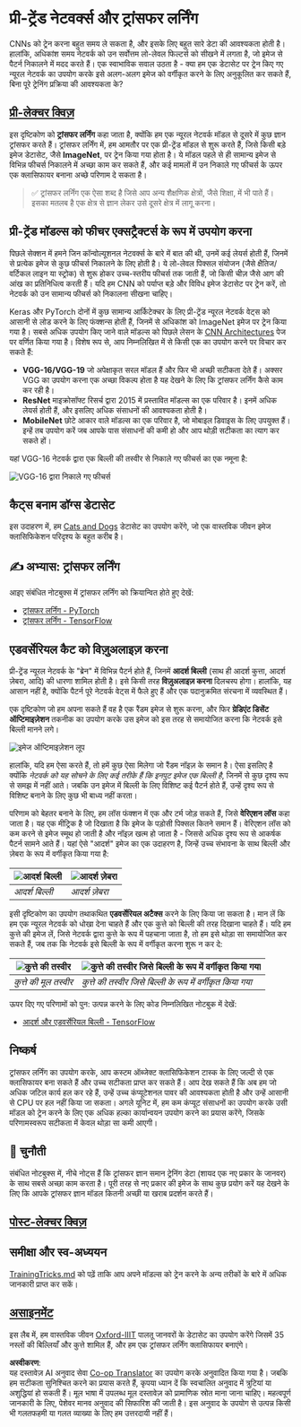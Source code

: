 <!--
CO_OP_TRANSLATOR_METADATA:
{
  "original_hash": "717775c4050ccbffbe0c961ad8bf7bf7",
  "translation_date": "2025-08-24T09:56:09+00:00",
  "source_file": "lessons/4-ComputerVision/08-TransferLearning/README.md",
  "language_code": "hi"
}
-->
# प्री-ट्रेंड नेटवर्क्स और ट्रांसफर लर्निंग

CNNs को ट्रेन करना बहुत समय ले सकता है, और इसके लिए बहुत सारे डेटा की आवश्यकता होती है। हालांकि, अधिकांश समय नेटवर्क को उन सर्वोत्तम लो-लेवल फिल्टर्स को सीखने में लगता है, जो इमेज से पैटर्न निकालने में मदद करते हैं। एक स्वाभाविक सवाल उठता है - क्या हम एक डेटासेट पर ट्रेन किए गए न्यूरल नेटवर्क का उपयोग करके इसे अलग-अलग इमेज को वर्गीकृत करने के लिए अनुकूलित कर सकते हैं, बिना पूरे ट्रेनिंग प्रक्रिया की आवश्यकता के?

## [प्री-लेक्चर क्विज़](https://red-field-0a6ddfd03.1.azurestaticapps.net/quiz/108)

इस दृष्टिकोण को **ट्रांसफर लर्निंग** कहा जाता है, क्योंकि हम एक न्यूरल नेटवर्क मॉडल से दूसरे में कुछ ज्ञान ट्रांसफर करते हैं। ट्रांसफर लर्निंग में, हम आमतौर पर एक प्री-ट्रेंड मॉडल से शुरू करते हैं, जिसे किसी बड़े इमेज डेटासेट, जैसे **ImageNet**, पर ट्रेन किया गया होता है। ये मॉडल पहले से ही सामान्य इमेज से विभिन्न फीचर्स निकालने में अच्छा काम कर सकते हैं, और कई मामलों में उन निकाले गए फीचर्स के ऊपर एक क्लासिफायर बनाना अच्छे परिणाम दे सकता है।

> ✅ ट्रांसफर लर्निंग एक ऐसा शब्द है जिसे आप अन्य शैक्षणिक क्षेत्रों, जैसे शिक्षा, में भी पाते हैं। इसका मतलब है एक क्षेत्र से ज्ञान लेकर उसे दूसरे क्षेत्र में लागू करना।

## प्री-ट्रेंड मॉडल्स को फीचर एक्सट्रैक्टर्स के रूप में उपयोग करना

पिछले सेक्शन में हमने जिन कॉन्वोल्यूशनल नेटवर्क्स के बारे में बात की थी, उनमें कई लेयर्स होती हैं, जिनमें से प्रत्येक इमेज से कुछ फीचर्स निकालने के लिए होती है। ये लो-लेवल पिक्सल संयोजन (जैसे क्षैतिज/वर्टिकल लाइन या स्ट्रोक) से शुरू होकर उच्च-स्तरीय फीचर्स तक जाती हैं, जो किसी चीज़ जैसे आग की आंख का प्रतिनिधित्व करती हैं। यदि हम CNN को पर्याप्त बड़े और विविध इमेज डेटासेट पर ट्रेन करें, तो नेटवर्क को उन सामान्य फीचर्स को निकालना सीखना चाहिए।

Keras और PyTorch दोनों में कुछ सामान्य आर्किटेक्चर के लिए प्री-ट्रेंड न्यूरल नेटवर्क वेट्स को आसानी से लोड करने के लिए फंक्शन्स होती हैं, जिनमें से अधिकांश को ImageNet इमेज पर ट्रेन किया गया है। सबसे अधिक उपयोग किए जाने वाले मॉडल्स को पिछले लेसन के [CNN Architectures](../07-ConvNets/CNN_Architectures.md) पेज पर वर्णित किया गया है। विशेष रूप से, आप निम्नलिखित में से किसी एक का उपयोग करने पर विचार कर सकते हैं:

* **VGG-16/VGG-19** जो अपेक्षाकृत सरल मॉडल हैं और फिर भी अच्छी सटीकता देते हैं। अक्सर VGG का उपयोग करना एक अच्छा विकल्प होता है यह देखने के लिए कि ट्रांसफर लर्निंग कैसे काम कर रही है।
* **ResNet** माइक्रोसॉफ्ट रिसर्च द्वारा 2015 में प्रस्तावित मॉडल्स का एक परिवार है। इनमें अधिक लेयर्स होती हैं, और इसलिए अधिक संसाधनों की आवश्यकता होती है।
* **MobileNet** छोटे आकार वाले मॉडल्स का एक परिवार है, जो मोबाइल डिवाइस के लिए उपयुक्त हैं। इन्हें तब उपयोग करें जब आपके पास संसाधनों की कमी हो और आप थोड़ी सटीकता का त्याग कर सकते हों।

यहां VGG-16 नेटवर्क द्वारा एक बिल्ली की तस्वीर से निकाले गए फीचर्स का एक नमूना है:

![VGG-16 द्वारा निकाले गए फीचर्स](../../../../../lessons/4-ComputerVision/08-TransferLearning/images/features.png)

## कैट्स बनाम डॉग्स डेटासेट

इस उदाहरण में, हम [Cats and Dogs](https://www.microsoft.com/download/details.aspx?id=54765&WT.mc_id=academic-77998-cacaste) डेटासेट का उपयोग करेंगे, जो एक वास्तविक जीवन इमेज क्लासिफिकेशन परिदृश्य के बहुत करीब है।

## ✍️ अभ्यास: ट्रांसफर लर्निंग

आइए संबंधित नोटबुक्स में ट्रांसफर लर्निंग को क्रियान्वित होते हुए देखें:

* [ट्रांसफर लर्निंग - PyTorch](../../../../../lessons/4-ComputerVision/08-TransferLearning/TransferLearningPyTorch.ipynb)
* [ट्रांसफर लर्निंग - TensorFlow](../../../../../lessons/4-ComputerVision/08-TransferLearning/TransferLearningTF.ipynb)

## एडवर्सेरियल कैट को विज़ुअलाइज़ करना

प्री-ट्रेंड न्यूरल नेटवर्क के "ब्रेन" में विभिन्न पैटर्न होते हैं, जिनमें **आदर्श बिल्ली** (साथ ही आदर्श कुत्ता, आदर्श ज़ेबरा, आदि) की धारणा शामिल होती है। इसे किसी तरह **विज़ुअलाइज़ करना** दिलचस्प होगा। हालांकि, यह आसान नहीं है, क्योंकि पैटर्न पूरे नेटवर्क वेट्स में फैले हुए हैं और एक पदानुक्रमित संरचना में व्यवस्थित हैं।

एक दृष्टिकोण जो हम अपना सकते हैं वह है एक रैंडम इमेज से शुरू करना, और फिर **ग्रेडिएंट डिसेंट ऑप्टिमाइज़ेशन** तकनीक का उपयोग करके उस इमेज को इस तरह से समायोजित करना कि नेटवर्क इसे बिल्ली मानने लगे।

![इमेज ऑप्टिमाइज़ेशन लूप](../../../../../lessons/4-ComputerVision/08-TransferLearning/images/ideal-cat-loop.png)

हालांकि, यदि हम ऐसा करते हैं, तो हमें कुछ ऐसा मिलेगा जो रैंडम नॉइज़ के समान है। ऐसा इसलिए है क्योंकि *नेटवर्क को यह सोचने के लिए कई तरीके हैं कि इनपुट इमेज एक बिल्ली है*, जिनमें से कुछ दृश्य रूप से समझ में नहीं आते। जबकि उन इमेज में बिल्ली के लिए विशिष्ट कई पैटर्न होते हैं, उन्हें दृश्य रूप से विशिष्ट बनाने के लिए कुछ भी बाध्य नहीं करता।

परिणाम को बेहतर बनाने के लिए, हम लॉस फंक्शन में एक और टर्म जोड़ सकते हैं, जिसे **वेरिएशन लॉस** कहा जाता है। यह एक मीट्रिक है जो दिखाता है कि इमेज के पड़ोसी पिक्सल कितने समान हैं। वेरिएशन लॉस को कम करने से इमेज स्मूथ हो जाती है और नॉइज़ खत्म हो जाता है - जिससे अधिक दृश्य रूप से आकर्षक पैटर्न सामने आते हैं। यहां ऐसे "आदर्श" इमेज का एक उदाहरण है, जिन्हें उच्च संभावना के साथ बिल्ली और ज़ेबरा के रूप में वर्गीकृत किया गया है:

![आदर्श बिल्ली](../../../../../lessons/4-ComputerVision/08-TransferLearning/images/ideal-cat.png) | ![आदर्श ज़ेबरा](../../../../../lessons/4-ComputerVision/08-TransferLearning/images/ideal-zebra.png)
-----|-----
 *आदर्श बिल्ली* | *आदर्श ज़ेबरा*

इसी दृष्टिकोण का उपयोग तथाकथित **एडवर्सेरियल अटैक्स** करने के लिए किया जा सकता है। मान लें कि हम एक न्यूरल नेटवर्क को धोखा देना चाहते हैं और एक कुत्ते को बिल्ली की तरह दिखाना चाहते हैं। यदि हम कुत्ते की इमेज लें, जिसे नेटवर्क द्वारा कुत्ते के रूप में पहचाना जाता है, तो हम इसे थोड़ा सा समायोजित कर सकते हैं, जब तक कि नेटवर्क इसे बिल्ली के रूप में वर्गीकृत करना शुरू न कर दे:

![कुत्ते की तस्वीर](../../../../../lessons/4-ComputerVision/08-TransferLearning/images/original-dog.png) | ![कुत्ते की तस्वीर जिसे बिल्ली के रूप में वर्गीकृत किया गया](../../../../../lessons/4-ComputerVision/08-TransferLearning/images/adversarial-dog.png)
-----|-----
*कुत्ते की मूल तस्वीर* | *कुत्ते की तस्वीर जिसे बिल्ली के रूप में वर्गीकृत किया गया*

ऊपर दिए गए परिणामों को पुन: उत्पन्न करने के लिए कोड निम्नलिखित नोटबुक में देखें:

* [आदर्श और एडवर्सेरियल बिल्ली - TensorFlow](../../../../../lessons/4-ComputerVision/08-TransferLearning/AdversarialCat_TF.ipynb)

## निष्कर्ष

ट्रांसफर लर्निंग का उपयोग करके, आप कस्टम ऑब्जेक्ट क्लासिफिकेशन टास्क के लिए जल्दी से एक क्लासिफायर बना सकते हैं और उच्च सटीकता प्राप्त कर सकते हैं। आप देख सकते हैं कि अब हम जो अधिक जटिल कार्य हल कर रहे हैं, उन्हें उच्च कंप्यूटेशनल पावर की आवश्यकता होती है और उन्हें आसानी से CPU पर हल नहीं किया जा सकता। अगले यूनिट में, हम कम कंप्यूट संसाधनों का उपयोग करके उसी मॉडल को ट्रेन करने के लिए एक अधिक हल्का कार्यान्वयन उपयोग करने का प्रयास करेंगे, जिसके परिणामस्वरूप सटीकता में केवल थोड़ा सा कमी आएगी।

## 🚀 चुनौती

संबंधित नोटबुक्स में, नीचे नोट्स हैं कि ट्रांसफर ज्ञान समान ट्रेनिंग डेटा (शायद एक नए प्रकार के जानवर) के साथ सबसे अच्छा काम करता है। पूरी तरह से नए प्रकार की इमेज के साथ कुछ प्रयोग करें यह देखने के लिए कि आपके ट्रांसफर ज्ञान मॉडल कितनी अच्छी या खराब प्रदर्शन करते हैं।

## [पोस्ट-लेक्चर क्विज़](https://red-field-0a6ddfd03.1.azurestaticapps.net/quiz/208)

## समीक्षा और स्व-अध्ययन

[TrainingTricks.md](TrainingTricks.md) को पढ़ें ताकि आप अपने मॉडल्स को ट्रेन करने के अन्य तरीकों के बारे में अधिक जानकारी प्राप्त कर सकें।

## [असाइनमेंट](lab/README.md)

इस लैब में, हम वास्तविक जीवन [Oxford-IIIT](https://www.robots.ox.ac.uk/~vgg/data/pets/) पालतू जानवरों के डेटासेट का उपयोग करेंगे जिसमें 35 नस्लों की बिल्लियाँ और कुत्ते शामिल हैं, और हम एक ट्रांसफर लर्निंग क्लासिफायर बनाएंगे।

**अस्वीकरण**:  
यह दस्तावेज़ AI अनुवाद सेवा [Co-op Translator](https://github.com/Azure/co-op-translator) का उपयोग करके अनुवादित किया गया है। जबकि हम सटीकता सुनिश्चित करने का प्रयास करते हैं, कृपया ध्यान दें कि स्वचालित अनुवाद में त्रुटियां या अशुद्धियां हो सकती हैं। मूल भाषा में उपलब्ध मूल दस्तावेज़ को प्रामाणिक स्रोत माना जाना चाहिए। महत्वपूर्ण जानकारी के लिए, पेशेवर मानव अनुवाद की सिफारिश की जाती है। इस अनुवाद के उपयोग से उत्पन्न किसी भी गलतफहमी या गलत व्याख्या के लिए हम उत्तरदायी नहीं हैं।